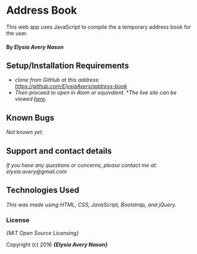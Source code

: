 # Address Book
This web app uses JavaScript to compile the a temporary address book for the user.

#### By _Elysia Avery Nason_
## Setup/Installation Requirements

* _clone from GitHub at this address: https://github.com/ElysiaAvery/address-book_
* _Then proceed to open in Atom or equivalent._
*_The live site can be viewed [here](https://elysiaavery.github.io/address-book/)._

## Known Bugs

_Not known yet._

## Support and contact details

_If you have any questions or concerns, please contact me at: elysia.avery@gmail.com_

## Technologies Used

_This was made using HTML, CSS, JavaScript, Bootstrap, and jQuery._

### License

*{MIT Open Source Licensing}*

Copyright (c) 2016 **_{Elysia Avery Nason}_**
